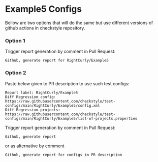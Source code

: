 # Example5 Configs

Bellow are two options that will do the same but use different versions
of github actions in checkstyle repository.


### Option 1
Trigger report generation by comment in Pull Request:
```
Github, generate report for RightCurly/Example5
```

### Option 2

Paste below given to PR description to use such test configs:
```
Report label: RightCurly/Example5
Diff Regression config: https://raw.githubusercontent.com/checkstyle/test-configs/main/RightCurly/Example5/config.xml
Diff Regression projects: https://raw.githubusercontent.com/checkstyle/test-configs/main/RightCurly/Example5/list-of-projects.properties
```

Trigger report generation by comment in Pull Request:
```
Github, generate report
```
or as alternative by comment
```
Github, generate report for configs in PR description
```
